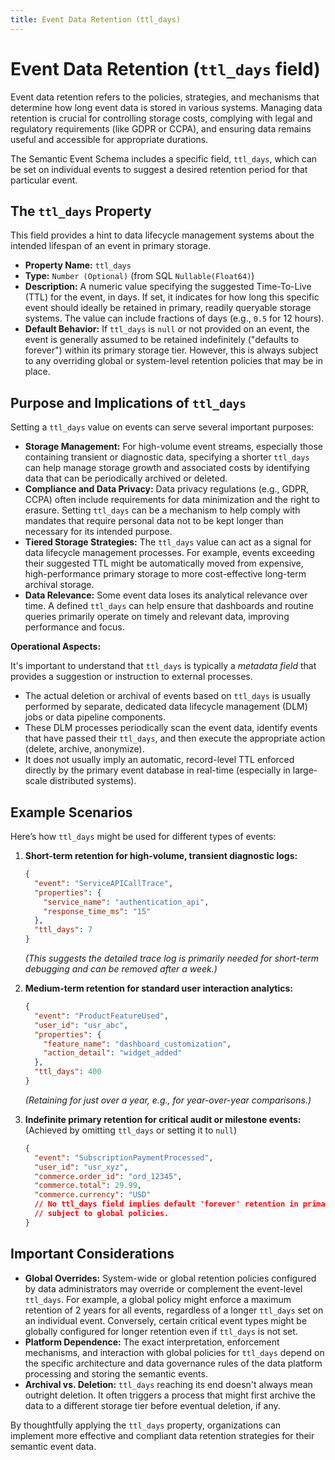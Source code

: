 ```yaml
---
title: Event Data Retention (ttl_days)
---
```


# Event Data Retention (`ttl_days` field)

Event data retention refers to the policies, strategies, and mechanisms that determine how long event data is stored in various systems. Managing data retention is crucial for controlling storage costs, complying with legal and regulatory requirements (like GDPR or CCPA), and ensuring data remains useful and accessible for appropriate durations.

The Semantic Event Schema includes a specific field, `ttl_days`, which can be set on individual events to suggest a desired retention period for that particular event.

## The `ttl_days` Property

This field provides a hint to data lifecycle management systems about the intended lifespan of an event in primary storage.

*   **Property Name:** `ttl_days`
*   **Type:** `Number (Optional)` (from SQL `Nullable(Float64)`)
*   **Description:** A numeric value specifying the suggested Time-To-Live (TTL) for the event, in days. If set, it indicates for how long this specific event should ideally be retained in primary, readily queryable storage systems. The value can include fractions of days (e.g., `0.5` for 12 hours).
*   **Default Behavior:** If `ttl_days` is `null` or not provided on an event, the event is generally assumed to be retained indefinitely ("defaults to forever") within its primary storage tier. However, this is always subject to any overriding global or system-level retention policies that may be in place.

## Purpose and Implications of `ttl_days`

Setting a `ttl_days` value on events can serve several important purposes:

*   **Storage Management:**
    For high-volume event streams, especially those containing transient or diagnostic data, specifying a shorter `ttl_days` can help manage storage growth and associated costs by identifying data that can be periodically archived or deleted.
*   **Compliance and Data Privacy:**
    Data privacy regulations (e.g., GDPR, CCPA) often include requirements for data minimization and the right to erasure. Setting `ttl_days` can be a mechanism to help comply with mandates that require personal data not to be kept longer than necessary for its intended purpose.
*   **Tiered Storage Strategies:**
    The `ttl_days` value can act as a signal for data lifecycle management processes. For example, events exceeding their suggested TTL might be automatically moved from expensive, high-performance primary storage to more cost-effective long-term archival storage.
*   **Data Relevance:**
    Some event data loses its analytical relevance over time. A defined `ttl_days` can help ensure that dashboards and routine queries primarily operate on timely and relevant data, improving performance and focus.

**Operational Aspects:**

It's important to understand that `ttl_days` is typically a *metadata field* that provides a suggestion or instruction to external processes.
*   The actual deletion or archival of events based on `ttl_days` is usually performed by separate, dedicated data lifecycle management (DLM) jobs or data pipeline components.
*   These DLM processes periodically scan the event data, identify events that have passed their `ttl_days`, and then execute the appropriate action (delete, archive, anonymize).
*   It does not usually imply an automatic, record-level TTL enforced directly by the primary event database in real-time (especially in large-scale distributed systems).

## Example Scenarios

Here’s how `ttl_days` might be used for different types of events:

1.  **Short-term retention for high-volume, transient diagnostic logs:**
    ```json
    {
      "event": "ServiceAPICallTrace",
      "properties": {
        "service_name": "authentication_api",
        "response_time_ms": "15"
      },
      "ttl_days": 7
    }
    ```
    *(This suggests the detailed trace log is primarily needed for short-term debugging and can be removed after a week.)*

2.  **Medium-term retention for standard user interaction analytics:**
    ```json
    {
      "event": "ProductFeatureUsed",
      "user_id": "usr_abc",
      "properties": {
        "feature_name": "dashboard_customization",
        "action_detail": "widget_added"
      },
      "ttl_days": 400
    }
    ```
    *(Retaining for just over a year, e.g., for year-over-year comparisons.)*

3.  **Indefinite primary retention for critical audit or milestone events:**
    (Achieved by omitting `ttl_days` or setting it to `null`)
    ```json
    {
      "event": "SubscriptionPaymentProcessed",
      "user_id": "usr_xyz",
      "commerce.order_id": "ord_12345",
      "commerce.total": 29.99,
      "commerce.currency": "USD"
      // No ttl_days field implies default 'forever' retention in primary storage,
      // subject to global policies.
    }
    ```

## Important Considerations

*   **Global Overrides:** System-wide or global retention policies configured by data administrators may override or complement the event-level `ttl_days`. For example, a global policy might enforce a maximum retention of 2 years for all events, regardless of a longer `ttl_days` set on an individual event. Conversely, certain critical event types might be globally configured for longer retention even if `ttl_days` is not set.
*   **Platform Dependence:** The exact interpretation, enforcement mechanisms, and interaction with global policies for `ttl_days` depend on the specific architecture and data governance rules of the data platform processing and storing the semantic events.
*   **Archival vs. Deletion:** `ttl_days` reaching its end doesn't always mean outright deletion. It often triggers a process that might first archive the data to a different storage tier before eventual deletion, if any.

By thoughtfully applying the `ttl_days` property, organizations can implement more effective and compliant data retention strategies for their semantic event data.
